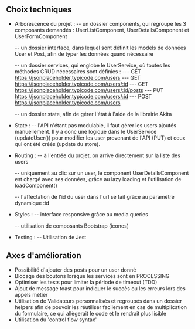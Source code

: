 ## Choix techniques

- Arborescence du projet : 
    -- un dossier components, qui regroupe les 3 composants demandés : UserListComponent, UserDetailsComponent et UserFormComponent

    -- un dossier interface, dans lequel sont définit les models de données User et Post, afin de typer les données quand nécessaire

    -- un dossier services, qui englobe le UserService, où toutes les méthodes CRUD nécessaires sont définies : 
        --- GET https://jsonplaceholder.typicode.com/users
        --- GET https://jsonplaceholder.typicode.com/users/:id
        --- GET https://jsonplaceholder.typicode.com/users/:id/posts
        --- PUT https://jsonplaceholder.typicode.com/users/:id
        --- POST https://jsonplaceholder.typicode.com/users

    -- un dossier state, afin de gérer l'état à l'aide de la librairie Akita

- State :
    -- l'API n'étant pas modulable, il faut gérer les users ajoutés manuellement. Il y a donc une logique dans le UserService (updateUser()) pour modifier les user provenant de l'API (PUT) et ceux qui ont été créés (update du store).

- Routing :
    -- à l'entrée du projet, on arrive directement sur la liste des users

    -- uniquement au clic sur un user, le component UserDetailsComponent est chargé avec ses données, grâce au lazy loading et l'utilisation de loadComponent()

    -- l'affectation de l'id du user dans l'url se fait grâce au paramètre dynamique :id

- Styles : 
    -- interface responsive grâce au media queries

    -- utilisation de composants Bootstrap (icones)

- Testing :
    -- Utilisation de Jest


## Axes d'amélioration
- Possibilité d'ajouter des posts pour un user donné
- Blocage des boutons lorsque les services sont en PROCESSING
- Optimiser les tests pour limiter la période de timeout (TDD)
- Ajout de message toast pour indiquer le succès ou les erreurs lors des appels métier
- Utilisation de Validateurs personnalisés et regroupés dans un dossier helpers afin de pouvoir les réutiliser facilement en cas de multiplication du formulaire, ce qui allègerait le code et le rendrait plus lisible
- Utilisation du 'control flow syntax'